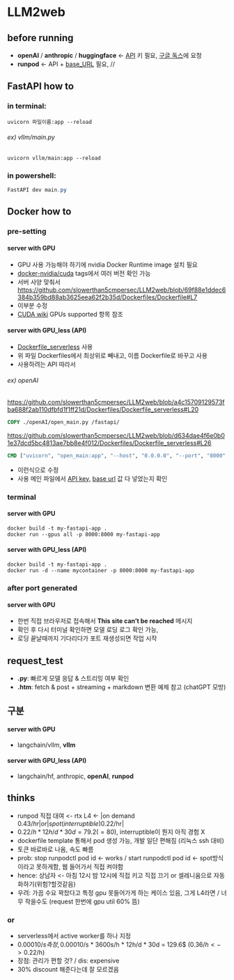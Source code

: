 # LLM2web


## before running
- **openAI** / **anthropic** / **huggingface** <- <ins>API</ins> 키 필요, [구글 독스](https://docs.google.com/document/d/1d9dwWi_1I1ka3cJxiVDRBJ3--9gN7M3svROZjlENnLw/edit?usp=drivesdk)에 요청
- **runpod** <- API + <ins>base_URL</ins> 필요, // 

## **FastAPI** how to

### in terminal:

```terminal
uvicorn 파일이름:app --reload
```
###### ex) vllm/main.py
```
uvicorn vllm/main:app --reload
```

### in powershell:

```powershell
FastAPI dev main.py
```


## Docker how to


### pre-setting


#### server with GPU
 * GPU 사용 가능해야 하기에 nvidia Docker Runtime image 설치 필요
 * [docker-nvidia/cuda](https://hub.docker.com/r/nvidia/cuda) tags에서 여러 버전 확인 가능
 * 서버 사양 맞춰서 
https://github.com/slowerthan5cmpersec/LLM2web/blob/69f88e1ddec6384b359bd88ab3625eea62f2b35d/Dockerfiles/Dockerfile#L7
* 이부분 수정
* [CUDA wiki](https://en.m.wikipedia.org/wiki/CUDA) GPUs supported 항목 참조






#### server with GPU_less (API)
* [Dockerfile_serverless](https://github.com/slowerthan5cmpersec/LLM2web/blob/main/Dockerfiles/Dockerfile_serverless) 사용
* 위 파일 Dockerfiles에서 최상위로 빼내고, 이름 Dockerfile로 바꾸고 사용
* 사용하려는 API 따라서
###### ex) openAI
https://github.com/slowerthan5cmpersec/LLM2web/blob/a4c15709129573fba688f2ab110dfbfd1f1ff21d/Dockerfiles/Dockerfile_serverless#L20
```Dockerfile
COPY ./openAI/open_main.py /fastapi/
```

https://github.com/slowerthan5cmpersec/LLM2web/blob/d634dae4f6e0b01e37dcd5bc4813ae7bb8e4f012/Dockerfiles/Dockerfile_serverless#L26
```Dockerfile
CMD ["uvicorn", "open_main:app", "--host", "0.0.0.0", "--port", "8000", "--reload"]
```
* 이런식으로 수정
* 사용 메인 파일에서 <ins>API key</ins>, <ins>base url</ins> 값 다 넣었는지 확인










### terminal
#### server with GPU
```terminal
docker build -t my-fastapi-app .
docker run --gpus all -p 8000:8000 my-fastapi-app
```
#### server with GPU_less (API)
```terminal
docker build -t my-fastapi-app .
docker run -d --name mycontainer -p 8000:8000 my-fastapi-app
```

### after port generated
#### server with GPU
* 한번 직접 브라우저로 접속해서 **This site can’t be reached** 메시지
* 확인 후 다시 터미널 확인하면 모델 로딩 로그 확인 가능,
* 로딩 끝날때까지 기다리다가 포트 재생성되면 작업 시작

## request_test
* **.py**: 빠르게 모델 응답 & 스트리밍 여부 확인
* **.htm**: fetch & post + streaming + markdown 변환 예제 참고 (chatGPT 모방)


## 구분

#### server with GPU
- langchain/vllm, **vllm**
#### server with GPU_less (API)
- langchain/hf, anthropic, **openAI**, **runpod**




## thinks

- runpod 직접 대여 <- rtx L4 <- |on demand 0.43$/hr| or |spot(interruptible) 0.22$/hr|
- 0.22$/h * 12h/d * 30d = 79.2(=80)$, interruptible이 뭔지 아직 경험 X
- dockerfile template 통해서 pod 생성 가능, 개발 일단 편해짐 (리눅스 ssh 대비)
- 토큰 바로바로 나옴, 속도 빠름
- prob: stop runpodctl pod id <- works / start runpodctl pod id <- spot방식이라고 못하게함, 웹 들어가서 직접 켜야함
- hence: 상남자 <- 아침 12시 밤 12시에 직접 키고 직접 끄기 or 셀레니움으로 자동화하기(위험?할것같음)
- 우려: 가끔 수요 꽉찼다고 특정 gpu 못들어가게 하는 케이스 있음, 그게 L4라면 / 너무 작을수도 (request 한번에 gpu util 60% 뜸)

### or
- serverless에서 active worker를 하나 지정
- 0.00010$/s 측정, 0.00010$/s * 3600s/h * 12h/d * 30d = 129.6$ (0.36$/h <-> 0.22$/h)
- 장점: 관리가 편할 것? / dis: expensive
- 30% discount 해준다는데 잘 모르겠음
